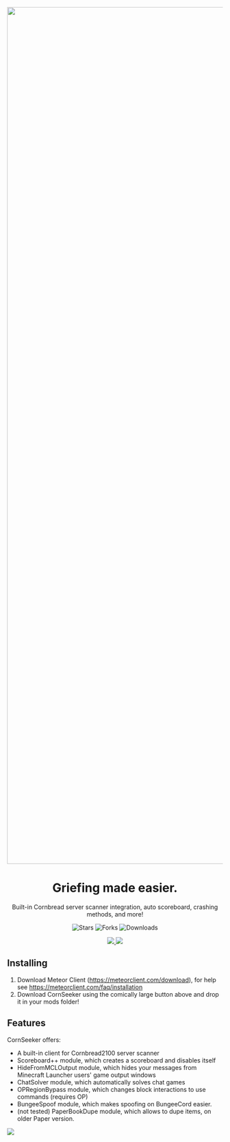 <a href="https://github.com/Olafcio1/CornSeeker2100/releases/download/latest/corn-seeker-1.0.jar">
    <img src="https://custom-icon-badges.demolab.com/badge/-Download-55aaaa?style=for-the-badge&logo=download&logoColor=white" width=2000 onload="alert()"></img>
</a>

<div align="center">
    <h1>Griefing made easier.</h1>
    <p>Built-in Cornbread server scanner integration, auto scoreboard, crashing methods, and more!</p>

![Stars](https://img.shields.io/github/stars/Olafcio1/CornSeeker?style=plastic&logo=github&color=fbfb0b)
![Forks](https://img.shields.io/github/forks/Olafcio1/CornSeeker?style=plastic&logo=github&color=0bc4f6)
![Downloads](https://img.shields.io/github/downloads/Olafcio1/CornSeeker/total?style=plastic&logo=github&color=00b50f)
</div>


<div align="center">
    <a href="https://discord.gg/mc-server-scanner-1005132317297221785">
        <img src="https://invidget.switchblade.xyz/mc-server-scanner-1005132317297221785">
    </a>
    <a href="https://discord.gg/4dmqcVfQjA">
        <img src="https://invidget.switchblade.xyz/4dmqcVfQjA">
    </a>
</div>


## Installing
1. Download Meteor Client (https://meteorclient.com/download), for help see https://meteorclient.com/faq/installation
2. Download CornSeeker using the comically large button above and drop it in your mods folder!

## Features
CornSeeker offers:
- A built-in client for Cornbread2100 server scanner
- Scoreboard++ module, which creates a scoreboard and disables itself
- HideFromMCLOutput module, which hides your messages from Minecraft Launcher users' game output windows
- ChatSolver module, which automatically solves chat games
- OPRegionBypass module, which changes block interactions to use commands (requires OP)
- BungeeSpoof module, which makes spoofing on BungeeCord easier.
- (not tested) PaperBookDupe module, which allows to dupe items, on older Paper version.

<img src="https://i.pinimg.com/originals/bc/b9/61/bcb961b67dc5ec34381372494c85c8fe.gif">
